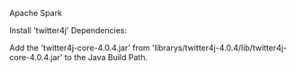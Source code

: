 Apache Spark

Install 'twitter4j' Dependencies:

Add the 'twitter4j-core-4.0.4.jar' from 'librarys/twitter4j-4.0.4/lib/twitter4j-core-4.0.4.jar' to the Java Build Path. 
